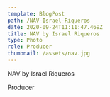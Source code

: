 ```yaml
---
template: BlogPost
path: /NAV-Israel-Riqueros
date: 2020-09-24T11:11:47.469Z
title: NAV by Israel Riqueros
type: Photo
role: Producer
thumbnail: /assets/nav.jpg
---
```

<!--StartFragment-->

NAV by Israel Riqueros

Producer

<!--EndFragment-->
